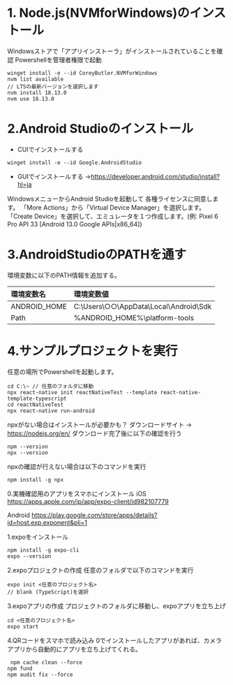 # 1. Node.js(NVMforWindows)のインストール
Windowsストアで「アプリインストーラ」がインストールされていることを確認
Powershellを管理者権限で起動

```
winget install -e --id CoreyButler.NVMforWindows
nvm list available
// LTSの最新バージョンを選択します
nvm install 18.13.0
nvm use 18.13.0
```

# 2.Android Studioのインストール
* CUIでインストールする
```
winget install -e --id Google.AndroidStudio
```
* GUIでインストールする
→https://developer.android.com/studio/install?hl=ja

WindowsメニューからAndroid Studioを起動して
各種ライセンスに同意します。
「More Actions」から「Virtual Device Manager」を選択します。
「Create Device」を選択して、エミュレータを１つ作成します。(例: Pixel 6 Pro API 33 [Android 13.0 Google APIs|x86_64])

# 3.AndroidStudioのPATHを通す
環境変数に以下のPATH情報を追加する。

| 環境変数名   | 環境変数値                            |
| :----------- | :------------------------------------ |
| ANDROID_HOME | C:\Users\○○\AppData\Local\Android\Sdk |
| Path         | %ANDROID_HOME%\platform-tools         |

# 4.サンプルプロジェクトを実行
任意の場所でPowershellを起動します。
```
cd C:\~ // 任意のフォルダに移動
npx react-native init reactNativeTest --template react-native-template-typescript
cd reactNativeTest
npx react-native run-android
```

npxがない場合はインストールが必要かも？
ダウンロードサイト → https://nodejs.org/en/
ダウンロード完了後に以下の確認を行う
```
npm --version
npx --version
```
npxの確認が行えない場合は以下のコマンドを実行
```
npm install -g npx
```

0.実機確認用のアプリをスマホにインストール
iOS
https://apps.apple.com/jp/app/expo-client/id982107779

Android
https://play.google.com/store/apps/details?id=host.exp.exponent&pli=1

1.expoをインストール
```
npm install -g expo-cli
expo --version
```

2.expoプロジェクトの作成
任意のフォルダで以下のコマンドを実行
```
expo init <任意のプロジェクト名>
// blank (TypeScript)を選択
```

3.expoアプリの作成
プロジェクトのフォルダに移動し、expoアプリを立ち上げ
```
cd <任意のプロジェクト名>
expo start
```

4.QRコードをスマホで読み込み
0でインストールしたアプリがあれば、カメラアプリから自動的にアプリを立ち上げてくれる。




```
 npm cache clean --force
npm fund
npm audit fix --force